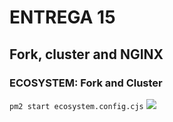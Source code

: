 # ENTREGA 15
## Fork, cluster and NGINX


### ECOSYSTEM: Fork and Cluster

```pm2 start ecosystem.config.cjs```
![](./assets/pm2-ecosystem.png)